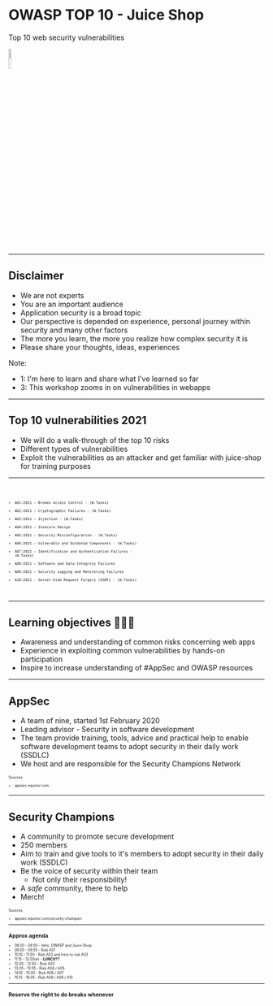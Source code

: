 <!-- .slide: data-background-image="./content/images/appsec-icon.svg" data-background-size="15%" data-background-position="right 2% top 2%"-->

# OWASP TOP 10 - Juice Shop

Top 10 web security vulnerabilities

<img src="./content/images/owasp-logo-white.svg" width="10%" height="auto" display="block" margin-left="auto" margin-right="auto">

---

## Disclaimer

- We are not experts <!-- .element: style="font-size:0.9em"-->
- You are an important audience <!-- .element: style="font-size:0.9em"-->
- Application security is a broad topic <!-- .element: style="font-size:0.9em"-->
- Our perspective is depended on experience, personal journey within security and many other factors <!-- .element: style="font-size:0.9em"-->
- The more you learn, the more you realize how complex security it is <!-- .element: style="font-size:0.9em"-->
- Please share your thoughts, ideas, experiences <!-- .element: style="font-size:0.9em"-->

Note:

- 1: I'm here to learn and share what I've learned so far
- 3: This workshop zooms in on vulnerabilities in webapps

---

<!-- .slide: data-background-image="../resources/images/top10logo.png" data-background-size="20%" data-background-position="right 2% top 2%"-->
## Top 10 vulnerabilities 2021

- We will do a walk-through of the top 10 risks <!-- .element: style="font-size:0.9em"-->
- Different types of vulnerabilities <!-- .element: style="font-size:0.9em"-->
- Exploit the vulnerabilities as an attacker and get familiar with juice-shop for training purposes <!-- .element: style="font-size:0.9em"-->

<hr>

<code style="text-align:left; font-size:0.5em">

- A01:2021 – Broken Access Control - (W.Tasks)
- A02:2021 – Cryptographic Failures - (W.Tasks)
- A03:2021 – Injection - (W.Tasks)
- A04:2021 – Insecure Design
- A05:2021 – Security Misconfiguration - (W.Tasks)
- A06:2021 – Vulnerable and Outdated Components - (W.Tasks)
- A07:2021 – Identification and Authentication Failures - (W.Tasks)
- A08:2021 – Software and Data Integrity Failures
- A09:2021 – Security Logging and Monitoring Failures
- A10:2021 - Server-Side Request Forgery (SSRF) - (W.Tasks)

</code>

---

## Learning objectives 👩🏽‍🏫

- Awareness and understanding of common risks concerning web apps <!-- .element: style="font-size:0.9em"-->
- Experience in exploiting common vulnerabilities by hands-on participation <!-- .element: style="font-size:0.9em"-->
- Inspire to increase understanding of #AppSec and OWASP resources <!-- .element: style="font-size:0.9em"-->

---

## AppSec

- A team of nine, started 1st February 2020
- Leading advisor - Security in software development
- The team provide training, tools, advice and practical help to enable software
development teams to adopt security in their daily work (SSDLC)
- We host and are responsible for the Security Champions Network

<div style="text-align:left; font-size:0.5em;">

Sources:

- appsec.equinor.com

</div>

---

## Security Champions

- A community to promote secure development
- 250 members
- Aim to train and give tools to it's members to adopt security in their daily work (SSDLC)
- Be the voice of security within their team
  - Not only their responsibility!
- A _safe_ community, there to help
- Merch!

<div style="text-align:left; font-size:0.5em;">

Sources:

- appsec.equinor.com/security-champion

---

## Approx agenda

- 08.00 - 08.50 - Intro, OWASP and Juice-Shop
- 09.05 - 09.55 - Risk A01
- 10.10 - 11.00 - Risk A02 and Intro to risk A03
- 11.15 - 12.00ish - **LUNCH??**
- 12.00 - 12.50 - Risk A03
- 13.05 - 13.55 - Risk A04 / A05
- 14.10 - 15.00 - Risk A06 / A07
- 15.15 - 16.05 - Risk A08 / A09 / A10

---

## Reserve the right to do breaks whenever

